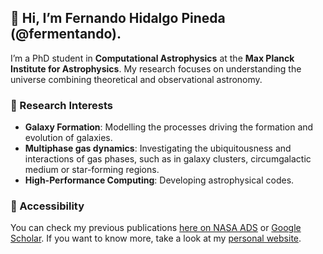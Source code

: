 ## 👋 Hi, I’m Fernando Hidalgo Pineda (@fermentando).
I’m a PhD student in **Computational Astrophysics** at the **Max Planck Institute for Astrophysics**. My research focuses on understanding the universe combining theoretical and observational astronomy.

### 🧠 Research Interests
- **Galaxy Formation**: Modelling the processes driving the formation and evolution of galaxies.
- **Multiphase gas dynamics**: Investigating the ubiquitousness and interactions of gas phases, such as in galaxy clusters, circumgalactic medium or star-forming regions.
- **High-Performance Computing**: Developing astrophysical codes.

### 📄 Accessibility
You can check my previous publications [here on NASA ADS](https://ui.adsabs.harvard.edu/search/fq=%7B!type%3Daqp%20v%3D%24fq_database%7D&fq_database=(database%3Aastronomy%20OR%20database%3Aphysics)&p_=0&q=%20author%3A%22fernando%20hidalgo-pineda%22&sort=date%20desc%2C%20bibcode%20desc) or [Google Scholar](https://scholar.google.com/citations?view_op=list_works&hl=en&user=pgbziCYAAAAJ). If you want to know more, take a look at my [personal website](https://fermentando.github.io/).



<!--
**fermentando/fermentando** is a ✨ _special_ ✨ repository because its `README.md` (this file) appears on your GitHub profile.

Here are some ideas to get you started:

- 🔭 I’m currently working on ...
- 🌱 I’m currently learning ...
- 👯 I’m looking to collaborate on ...
- 🤔 I’m looking for help with ...
- 💬 Ask me about ...
- 📫 How to reach me: ...
- 😄 Pronouns: ...
- ⚡ Fun fact: ...
-->
